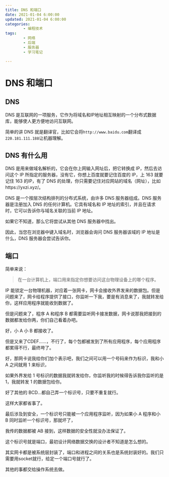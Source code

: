 ```yaml
---
title: DNS 和端口
date: 2021-01-04 6:00:00
updated: 2021-01-04 6:00:00
categories:
        - 编程技术
tags:
        - 网络
        - 后端
        - 服务器
        - 学习笔记

---
```


# DNS 和端口

## DNS

DNS 是互联网的一项服务，它作为将域名和IP地址相互映射的一个分布式数据库，能够使人更方便地访问互联网。

简单的讲 DNS 就是翻译官，比如它会将`http://www.baidu.com`翻译成`220.181.111.188`让机器理解。

## DNS 有什么用

DNS 是用来做域名解析的，它会在你上网输入网址后，把它转换成 IP，然后去访问这个 IP 所指定的服务器，没有它，你想上百度就要记住百度的 IP，上 163 就要记住 163 的IP，有了 DNS 的处理，你只需要记住对应网站的域名（网址），比如https://yxzi.xyz/。

DNS 是一个按层次结构排列的分布式系统，由许多 DNS 服务器组成。DNS 服务器是注册加入 DNS 的任何计算机。它具有域名和 IP 地址的索引，并且在请求时，它可以告诉你与域名关联的当前 IP 地址。

如果它不知道，那么它将尝试从其他 DNS 服务器中找出。

因此，当您在浏览器中键入域名时，浏览器会询问 DNS 服务器该域的 IP 地址是什么，DNS 服务器会尝试告诉你。

## 端口

简单来说：

> 在一台计算机上，端口用来指定你想要访问这台物理设备上的哪个程序。
>

IP 能锁定一台物理机器，对应着一张网卡，网卡会接收外界发来的数据包。但是问题来了，网卡给程序提供了接口，你监听一下我，要是有消息来了，我就转发给你，这样应用程序就能收到数据了。

但是问题来了，程序 A 和程序 B 都需要监听网卡接发数据，网卡说那我把接到的数据都发给你两，你们自己看着办吧。

好，小 A 小 B 都接收了。

但是又来了CDEF......，不行了，每个包都被发到了所有应用程序，每个应用程序都累得不行，最终垮了。

好，那网卡说我给你们加个表示吧，我们之间可以用一个号码来作为标识，我和小 A 之间就用 1 来标识，

如果外界发给 1 号标识的数据我就转发给你，你监听我的时候得告诉我你监听的是1，我就转发 1 的数据包给你。

好了其他的 BCD...都自己弄一个标识号，只要不重复就行。

这样大家都省事了。

最后涉及到安全，一个标识号只能被一个应用程序监听，因为如果小 A 程序和小 B 同时监听一个标识号，那就坏了，

我传的数据都被 AB 接到，这样数据的安全性就没办法保证了。

这个标识号就是端口，最初设计网络数据交换的设计者不知道是怎么想的。

其实网卡都是被系统层封装了，端口和进程之间的关系也是系统封装好的。我们只需要用socket就行，给定一个端口号就行了。

其他的事都交给操作系统去做。